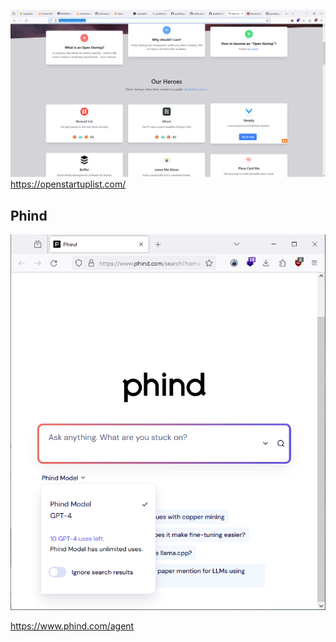 

![](../pics/20231207214846_startup_list.png)
<https://openstartuplist.com/>

## Phind 

![](../pics/20231208150021_phind_search_gpt4.png)

https://www.phind.com/agent
